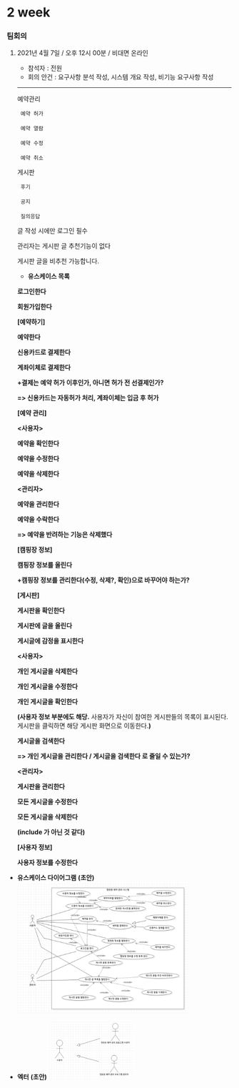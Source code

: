 # 2 week

### 팀회의

1. 2021년 4월 7일 / 오후 12시 00분 / 비대면 온라인
    - 참석자 : 전원
    - 회의 안건 : 요구사항 분석 작성, 시스템 개요 작성, 비기능 요구사항 작성

    ---

    예약관리

        예약 허가

        예약 열람

        예약 수정

        예약 취소

    게시판

        후기

        공지

        질의응답

    글 작성 시에만 로그인 필수

    관리자는 게시판 글 추천기능이 없다

    게시판 글을 비추천 가능합니다.

    - **유스케이스 목록**

    **로그인한다**

    **회원가입한다**

    **[예약하기]**

    **예약한다**

    **신용카드로 결제한다**

    **계좌이체로 결제한다**

    **+결제는 예약 허가 이후인가, 아니면 허가 전 선결제인가?**

    **=> 신용카드는 자동허가 처리, 계좌이체는 입금 후 허가**

    **[예약 관리]**

    **<사용자>**

    **예약을 확인한다**

    **예약을 수정한다**

    **예약을 삭제한다**

    **<관리자>**

    **예약을 관리한다**

    **예약을 수락한다**

    **=> 예약을 반려하는 기능은 삭제했다**

    **[캠핑장 정보]**

    **캠핑장 정보를 올린다**

    **+캠핑장 정보를 관리한다(수정, 삭제?, 확인)으로 바꾸어야 하는가?**

    **[게시판]**

    **게시판을 확인한다**

    **게시판에 글을 올린다**

    **게시글에 감정을 표시한다**

    **<사용자>**

    **개인 게시글을 삭제한다**

    **개인 게시글을 수정한다**

    **개인 게시글을 확인한다**

    **(사용자 정보 부분에도 해당.** 사용자가 자신이 참여한 게시판들의 목록이 표시된다. 게시판을 클릭하면 해당 게시판 화면으로 이동한다.**)**

    **게시글을 검색한다**

    **=> 개인 게시글을 관리한다 / 게시글을 검색한다 로 줄일 수 있는가?**

    **<관리자>**

    **게시판을 관리한다**

    **모든 게시글을 수정한다**

    **모든 게시글을 삭제한다**

    **(include 가 아닌 것 같다)**

    **[사용자 정보]**

    **사용자 정보를 수정한다**

 - **유스케이스 다이어그램**
    **(초안)**
    <img src="./img/week2_1.png" width="80%" height="60%" title="유스케이스 다이어그램" alt="유스케이스 다이어그램"></img><br/>


 - **엑터**
    **(초안)**
    <img src="./img/week2_2.png" width="40%" height="30%" title="엑터 다이어그램" alt="엑터 다이어그램"></img><br/>
